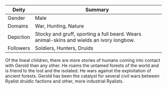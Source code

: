 Deity | Summary
-- | --
Gender | Male
Domains | War, Hunting, Nature
Depiction | Stocky and gruff, sporting a full beard. Wears animal-skins and wields an ivory longbow.
Followers | Soldiers, Hunters, Druids

Of the lineal children, there are more stories of humans coming into contact with Gerold than any other. He roams the untamed forests of the world and is friend to the lost and the isolated. He wars against the exploitation of ancient forests. Gerold has been the catalyst for several civil wars between Ryalist druidic factions and other, more industrial Ryalists.

